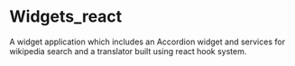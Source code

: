 # Widgets_react
A widget application which includes an Accordion widget and services for wikipedia search and a translator built using react hook system.
